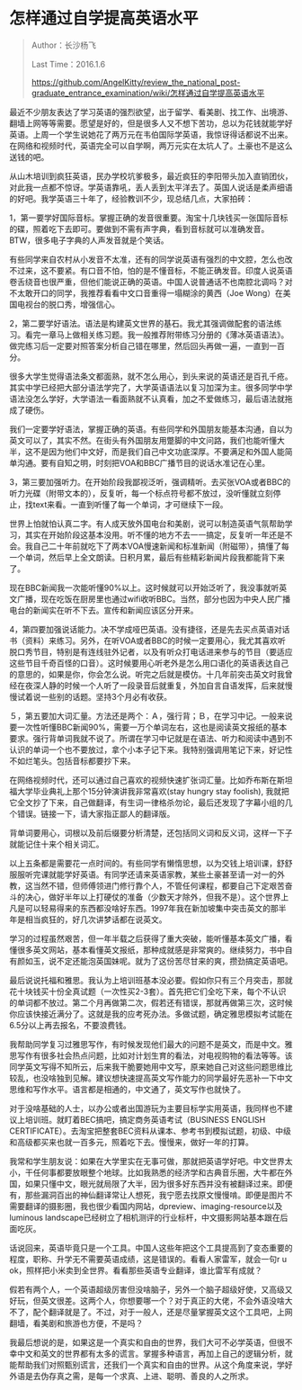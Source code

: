 # 怎样通过自学提高英语水平

> Author：长沙杨飞
>
> Last Time：2016.1.6
>
> https://github.com/AngelKitty/review_the_national_post-graduate_entrance_examination/wiki/怎样通过自学提高英语水平





最近不少朋友表达了学习英语的强烈欲望，出于留学、看美剧、找工作、出境游、翻墙上网等等需要。愿望是好的，但是很多人又不想下苦功，总以为花钱就能学好英语。上周一个学生说她花了两万元在韦伯国际学英语，我惊讶得话都说不出来。在网络和视频时代，英语完全可以自学啊，两万元实在太坑人了。土豪也不是这么送钱的吧。

从山木培训到疯狂英语，民办学校坑爹极多，最近疯狂的李阳带头加入直销团伙，对此我一点都不惊讶。学英语靠吼，丢人丢到太平洋去了。英国人说话是柔声细语的好吧。我学英语三十年了，经验教训不少，现总结几点，大家拍砖：

1，第一要学好国际音标。掌握正确的发音很重要。淘宝十几块钱买一张国际音标的碟，照着吃下去即可。要做到不需有声字典，看到音标就可以准确发音。BTW，很多电子字典的人声发音就是个笑话。

有些同学来自农村从小发音不太准，还有的同学说英语有强烈的中文腔，怎么也改不过来，这不要紧。有口音不怕，怕的是不懂音标，不能正确发音。印度人说英语卷舌绕音也很严重，但他们能说正确的英语。中国人说普通话不也南腔北调吗？对不太敢开口的同学，我推荐看看中文口音重得一塌糊涂的黄西（Joe Wong）在美国电视台的脱口秀，增强信心。

2，第二要学好语法。语法是构建英文世界的基石。我尤其强调做配套的语法练习。看完一章马上做相关练习题。我一般推荐附带练习分册的《薄冰英语语法》。做完练习后一定要对照答案分析自己错在哪里，然后回头再做一遍，一直到一百分。

很多大学生觉得语法条文都面熟，就不怎么用心，到头来说的英语还是百孔千疮。其实中学已经把大部分语法学完了，大学英语语法以复习加深为主。很多同学中学语法没怎么学好，大学语法一看面熟就不认真看，加之不爱做练习，最后语法就拖成了硬伤。

我们一定要学好语法，掌握正确的英语。有些同学和外国朋友能基本沟通，自以为英文可以了，其实不然。在街头有外国朋友用蹩脚的中文问路，我们也能听懂大半，这不是因为他们中文好，而是我们自己中文功底深厚。不要满足和外国人能简单沟通。要有自知之明，时刻把VOA和BBC广播节目的说话水准记在心里。

3，第三要加强听力。在开始阶段我鄙视泛听，强调精听。去买张VOA或者BBC的听力光碟（附带文本的），反复听，每一个标点符号都不放过，没听懂就立刻停止，找text来看。一直到听懂了每一个单词，才可继续下一段。

世界上怕就怕认真二字。有人成天放外国电台和美剧，说可以制造英语气氛帮助学习，其实在开始阶段这基本没用。听不懂的地方不去一一搞定，反复听一年还是不会。我自己二十年前就吃下了两本VOA慢速新闻和标准新闻（附磁带），搞懂了每一个单词，然后早上全文朗读。日积月累，最后有些精彩新闻片段我都能背下来了。

现在BBC新闻我一次能听懂90%以上。这时候就可以开始泛听了，我没事就听英文广播，现在吃饭在厨房里也通过wifi收听BBC。当然，部分也因为中央人民广播电台的新闻实在听不下去。宣传和新闻应该区分开来。

4，第四要加强说话能力。决不学成哑巴英语。没有捷径，还是先去买点英语对话书（资料）来练习。另外，在听VOA或者BBC的时候一定要用心，我尤其喜欢听脱口秀节目，特别是有连线驻外记者，以及有听众打电话进来参与的节目（要适应这些节目千奇百怪的口音）。这时候要用心听老外是怎么用口语化的英语表达自己的意思的，如果是你，你会怎么说。听完之后就是模仿。十几年前突击英文时我曾经在夜深人静的时候一个人听了一段录音后就重复，外加自言自语发挥，后来就慢慢试着说一些别的话题。坚持3个月必有收获。

５，第五要加大词汇量。方法还是两个：Ａ，强行背；Ｂ，在学习中记。一般来说要一次性听懂BBC新闻90%，需要一万个单词左右，这也是阅读英文报纸的基本要求。强行背单词我就不说了。所谓在学习中记就是在语法、听力和阅读中遇到不认识的单词一个也不要放过，拿个小本子记下来。我特别强调用笔记下来，好记性不如烂笔头。包括音标都要抄下来。

在网络视频时代，还可以通过自己喜欢的视频快速扩张词汇量。比如乔布斯在斯坦福大学毕业典礼上那个15分钟演讲我非常喜欢(stay hungry stay foolish), 我就把它全文抄了下来，自己做翻译，有生词一律格杀勿论，最后还发现了字幕小组的几个错误。链接一下，请大家指正鄙人的翻译版。

背单词要用心，词根以及前后缀要分析清楚，还包括同义词和反义词，这样一下子就能记住十来个相关词汇。

以上五条都是需要花一点时间的。有些同学有懒惰思想，以为交钱上培训课，舒舒服服听完课就能学好英语。有同学还请来英语家教，某些土豪甚至请一对一的外教，这当然不错，但师傅领进门修行靠个人，不管任何课程，都要自己下定艰苦奋斗的决心，做好半年以上打硬仗的准备（少数天才除外，但我不是）。这个世界上凡是可以轻易得来的东西都没啥好东西。1997年我在新加坡集中突击英文的那半年是相当疯狂的，好几次讲梦话都在说英文。

学习的过程虽然艰苦，但一年半载之后获得了重大突破，能听懂基本英文广播，看懂很多英文网站，基本看懂英文报纸，那种成就感是非常爽的。继续努力，书中自有颜如玉，说不定还能泡英国妹呢。就为了这份苦尽甘来的爽，攒劲搞定英语吧。

最后说说托福和雅思。我认为上培训班基本没必要。假如你只有三个月突击，那就花十块钱买十份全真试题（一次性买2-3套）。首先把它们全吃下来，每个不认识的单词都不放过。第二个月再做第二次，假若还有错误，那就再做第三次，这时候你应该快接近满分了。这就是我的应考死办法。多做试题，确定雅思模拟考试能在6.5分以上再去报名，不要浪费钱。

我帮助同学复习过雅思写作，有时候发现他们最大的问题不是英文，而是中文。雅思写作有很多社会热点问题，比如对计划生育的看法，对电视购物的看法等等。该同学英文写得不知所云，后来我干脆要她用中文写，原来她自己对这些问题思维比较乱，也没啥独到见解。建议想快速提高英文写作能力的同学最好先恶补一下中文思维和写作水平。语言都是相通的，中文通了，英文写作也就快了。

对于没啥基础的人士，以办公或者出国游玩为主要目标学实用英语，我同样也不建议上培训班。就盯着BEC搞吧，搞定商务英语考试（BUSINESS ENGLISH CERTIFICATE）。去淘宝把整套BEC资料从课本、参考书到模拟试题，初级、中级和高级都买来也就一百多元，照着吃下去。慢慢来，做好一年的打算。

我常和学生朋友说：如果在大学里实在无事可做，那就把英语学好吧。中文世界太小，干任何事都要放眼整个地球。比如我熟悉的经济学和古典音乐圈，大牛都在外国，如果只懂中文，眼光就局限了大半，因为很多好东西并没有被翻译过来。即便有，那些漏洞百出的神仙翻译常让人想死，我宁愿去找原文慢慢啃。即便是图片不需要翻译的摄影圈，我也很少看国内网站，dpreview、imaging-resource以及luminous landscape已经树立了相机测评的行业标杆，中文摄影网站基本跟在后面吃灰。

话说回来，英语毕竟只是一个工具。中国人这些年把这个工具提高到了变态重要的程度，职称、升学无不需要英语成绩，这是错误的。看看人家雷军，就会一句r u ok，照样把小米卖到全世界。看看那些英语专业翻译，谁比雷军有成就？

假若有两个人，一个英语超级厉害但没啥脑子，另外一个脑子超级好使，又高级又好玩，但英文很差。这两个人，你想要哪一个？对于真正的大佬，不会外语没啥大不了，配个翻译就是了。不过，对于一般人，还是尽量掌握英文这个工具吧，上网翻墙，看美剧和旅游也方便，不是吗？

我最后想说的是，如果这是一个真实和自由的世界，我们大可不必学英语，但很不幸中文和英文的世界都有太多的谎言。掌握多种语言，再加上自己的逻辑分析，就能帮助我们对照甄别谎言，还我们一个真实和自由的世界。从这个角度来说，学好外语是去伪存真之需，是每一个求真、上进、聪明、善良的人之所求。